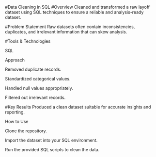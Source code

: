 #Data Cleaning in SQL
#Overview
Cleaned and transformed a raw layoff dataset using SQL techniques to ensure a reliable and analysis-ready dataset.

#Problem Statement
Raw datasets often contain inconsistencies, duplicates, and irrelevant information that can skew analysis.

#Tools & Technologies

SQL

Approach

Removed duplicate records.

Standardized categorical values.

Handled null values appropriately.

Filtered out irrelevant records.

#Key Results
Produced a clean dataset suitable for accurate insights and reporting.

How to Use

Clone the repository.

Import the dataset into your SQL environment.

Run the provided SQL scripts to clean the data.
